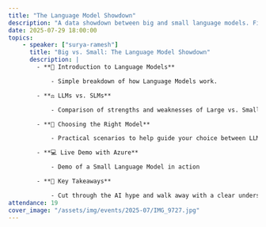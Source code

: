 ```yaml
---
title: "The Language Model Showdown"
description: "A data showdown between big and small language models. Find out which one comes out on top!"
date: 2025-07-29 18:00:00
topics:
    - speaker: ["surya-ramesh"]
      title: "Big vs. Small: The Language Model Showdown"
      description: |
        - **📘 Introduction to Language Models**

            - Simple breakdown of how Language Models work.

        - **⚖️ LLMs vs. SLMs**

            - Comparison of strengths and weaknesses of Large vs. Small Language Models.

        - **🧭 Choosing the Right Model**

            - Practical scenarios to help guide your choice between LLMs and SLMs.

        - **💻 Live Demo with Azure**

            - Demo of a Small Language Model in action

        - **🎯 Key Takeaways**

            - Cut through the AI hype and walk away with a clear understanding of how language models work
attendance: 19
cover_image: "/assets/img/events/2025-07/IMG_9727.jpg"
---
```

